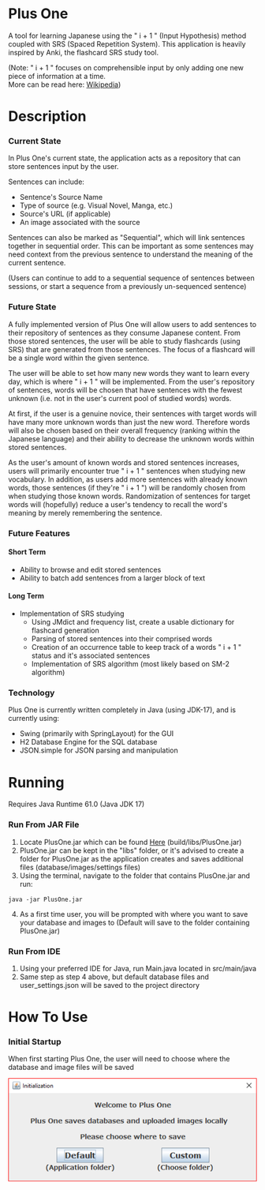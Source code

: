 # Plus One
A tool for learning Japanese using the " i + 1 " 
(Input Hypothesis) method coupled with SRS 
(Spaced Repetition System). This application
is heavily inspired by Anki, the flashcard SRS study
tool.

(Note: " i + 1 " focuses on comprehensible input by only
adding one new piece of information at a time. 
<br>More can be read here: 
[Wikipedia](https://en.wikipedia.org/wiki/Input_hypothesis))

# Description
### Current State
In Plus One's current state, the application acts as a
repository that can store sentences input by the user.

Sentences can include:

- Sentence's Source Name
- Type of source (e.g. Visual Novel, Manga, etc.)
- Source's URL (if applicable)
- An image associated with the source

Sentences can also be marked as "Sequential", which
will link sentences together in sequential order. This
can be important as some sentences may need context
from the previous sentence to understand the meaning 
of the current sentence.

(Users can continue to add to a sequential sequence of sentences
between sessions, or start a sequence from a previously
un-sequenced sentence)

### Future State
A fully implemented version of Plus One will allow users
to add sentences to their repository of sentences as they 
consume Japanese content. From those stored sentences, the
user will be able to study flashcards (using SRS) that are generated 
from those sentences. The focus of a flashcard will be a single word within the 
given sentence. 

The user will be able to set how many new words they want 
to learn every day, which is where " i + 1 " will be implemented.
From the user's repository of sentences, words will be chosen that
have sentences with the fewest unknown (i.e. not in the user's 
current pool of studied words) words.

At first, if the user is a genuine novice, their sentences with
target words will have many more unknown words than just the new word. Therefore
words will also be chosen based on their overall frequency (ranking within
the Japanese language) and their ability to decrease 
the unknown words within stored sentences. 

As the user's amount of known words and stored sentences 
increases, users will primarily encounter true " i + 1 "
sentences when studying new vocabulary. In addition, as
users add more sentences with already known words, those
sentences (if they're " i + 1 ") will be randomly chosen from
when studying those known words. Randomization of sentences
for target words will (hopefully) reduce a user's tendency
to recall the word's meaning by merely remembering the
sentence.


### Future Features

#### Short Term
- Ability to browse and edit stored sentences
- Ability to batch add sentences from a larger block of text

#### Long Term
- Implementation of SRS studying
  - Using JMdict and frequency list, create a usable dictionary
  for flashcard generation
  - Parsing of stored sentences into their comprised words
  - Creation of an occurrence table to keep track of 
  a words " i + 1 " status and it's associated sentences
  - Implementation of SRS algorithm (most likely based
  on SM-2 algorithm)

### Technology

Plus One is currently written completely in Java (using JDK-17), and is currently using: 
- Swing (primarily with SpringLayout) for the GUI
- H2 Database Engine for the SQL database
- JSON.simple for JSON parsing and manipulation

# Running

Requires Java Runtime 61.0 (Java JDK 17)

### Run From JAR File 

1. Locate PlusOne.jar which can be found [Here](build/libs/PlusOne.jar) (build/libs/PlusOne.jar)
2. PlusOne.jar can be kept in the "libs" folder, or it's advised to create a folder for PlusOne.jar as 
the application creates and saves additional files (database/images/settings files)
3. Using the terminal, navigate to the folder that contains PlusOne.jar and run:
```shell
java -jar PlusOne.jar
```
4. As a first time user, you will be prompted with where you want to save your database and images to 
(Default will save to the folder containing PlusOne.jar)

### Run From IDE
1. Using your preferred IDE for Java, run Main.java located in src/main/java
2. Same step as step 4 above, but default database files and user_settings.json will be saved to the project
directory

# How To Use

### Initial Startup
When first starting Plus One, the user will need to choose where the database and image files will be saved

![First initialization screen giving default and custom options for saving database and images](\src\main\resources\readme\images\initialization_root.PNG "Plus One Initialization Root")

